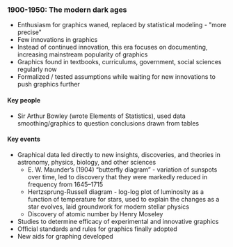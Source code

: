 ### 1900-1950: The modern dark ages
- Enthusiasm for graphics waned, replaced by statistical modeling - "more precise"
- Few innovations in graphics
- Instead of continued innovation, this era focuses on documenting, increasing mainstream popularity of graphics 
- Graphics found in textbooks, curriculums, government, social sciences regularly now
- Formalized / tested assumptions while waiting for new innovations to push graphics further

#### Key people
- Sir Arthur Bowley (wrote Elements of Statistics), used data smoothing/graphics to question conclusions drawn from tables

#### Key events
- Graphical data led directly to new insights, discoveries, and theories in astronomy, physics, biology, and other sciences
	- E. W. Maunder’s (1904) “butterfly diagram” - variation of sunspots over time, led to discovery that they were markedly reduced in frequency from 1645–1715
	- Hertzsprung-Russell diagram - log-log plot of luminosity as a function of temperature for stars, used to explain the changes as a star evolves, laid groundwork for modern stellar physics
	- Discovery of atomic number by Henry Moseley
- Studies to determine efficacy of experimental and innovative graphics
- Official standards and rules for graphics finally adopted
- New aids for graphing developed
